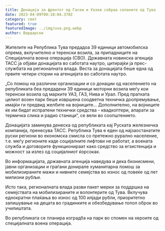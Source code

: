 ```yaml
---
title: Донација за фронтот од Гаски и Уазки собраа селаните од Тува
date: 2023-04-09T00:18:04.370Z
category: свет
featured: true
featuredImage: ../img/uva.png.webp
author: Вардарски
---
```


Жителите на Република Тува предадоа 39 единици автомобилска опрема, вклучително и теренски возила, за припадниците на Специјалната воена операција (СВО). Државната новинска агенција ТАСС ја објави донацијата во саботата наутро, цитирајќи ја прес-службата на регионалната влада. Веста за донацијата беше една од првите четири стории на агенцијата во саботата наутро.

„Со помош на различни организации и со донации од населението на републиката беа предадени 39 единици моторни возила меѓу кои теренски возила од марките УАЗ, ГАЗ, Нива и Урал. Пред пратката целиот возен парк беше извршена соодветна техничка доопремување, имајќи ги предвид желбите на војниците... Дополнително, на војниците ќе им бидат испратени технички средства - квадкоптери, апарати за термичка слика и радио станици“, се вели во соопштението.

Донацијата заминува денеска од републиката кај Руската железничка компанија, пренесува ТАСС. Република Тува е еден од најзаостанатите руски региони во економска смисла со претежно рурално население, т.е. меѓу регионите каде социјалните лифтови не работат, а воената служба и договорите функционираат како средство за егзистенција и можност за излез од социјалниот ќорсокак.

Во информацијата, државната агенција наведува и дека бизнисмени, јавни организации и граѓани донирале хуманитарна помош за мобилизираните мажи и нивните семејства во износ од повеќе од пет милиони рубљи.

Исто така, регионалната влада разви пакет мерки за поддршка на семејствата на мобилизираните и волонтерите од Тува. Вклучува еднократни плаќања во износ од 100 илјади рубли, приоритетно запишување на децата во градинките и обезбедување топол оброк во училиштата.

Во републиката се планира изградба на парк во спомен на хероите од специјалната воена операција.
